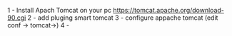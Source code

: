 1 - Install Apach Tomcat on your pc
https://tomcat.apache.org/download-90.cgi
2 - add pluging smart tomcat
3 - configure appache tomcat (edit conf -> tomcat->)
4 - 
